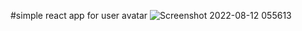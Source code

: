 #simple react app for user avatar
![Screenshot 2022-08-12 055613](https://user-images.githubusercontent.com/63322721/184282569-170dd7ca-fada-483e-96f6-684a1810227c.png)
